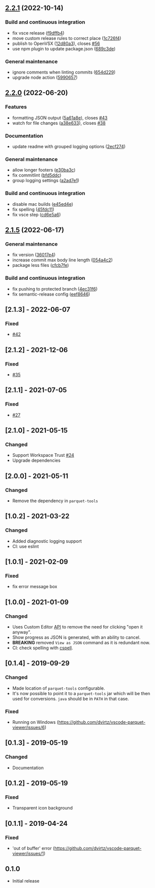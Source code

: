 ## [2.2.1](https://github.com/dvirtz/vscode-parquet-viewer/compare/v2.2.0...v2.2.1) (2022-10-14)


### Build and continuous integration

* fix vsce release ([f9dffb4](https://github.com/dvirtz/vscode-parquet-viewer/commit/f9dffb4773afa1e93f7417d01f4d1397fd8c28f2))
* move custom release rules to correct place ([1c726f4](https://github.com/dvirtz/vscode-parquet-viewer/commit/1c726f4efdc90c10ab3058ea78545210afbaa883))
* publish to OpenVSX ([12d80a3](https://github.com/dvirtz/vscode-parquet-viewer/commit/12d80a3e802fbb9cd1ffd3ee419ae2af2c75cea3)), closes [#56](https://github.com/dvirtz/vscode-parquet-viewer/issues/56)
* use npm plugin to update package.json ([689c3de](https://github.com/dvirtz/vscode-parquet-viewer/commit/689c3de0262d2dd6114aa40034a9e07660684eb9))


### General maintenance

* ignore comments when linting commits ([654d229](https://github.com/dvirtz/vscode-parquet-viewer/commit/654d229024eec4955b2ce01260813e7d53895e17))
* upgrade node action ([5990657](https://github.com/dvirtz/vscode-parquet-viewer/commit/59906579c1fd3b333af7beb339d905b8c0faf2c3))

## [2.2.0](https://github.com/dvirtz/vscode-parquet-viewer/compare/v2.1.5...v2.2.0) (2022-06-20)


### Features

* formatting JSON output ([5a61a8e](https://github.com/dvirtz/vscode-parquet-viewer/commit/5a61a8e52494718e469243e0d34923a9727ad59a)), closes [#43](https://github.com/dvirtz/vscode-parquet-viewer/issues/43)
* watch for file changes ([a38e633](https://github.com/dvirtz/vscode-parquet-viewer/commit/a38e63307e3c3ca12e7f72a96d02a4958d584f50)), closes [#38](https://github.com/dvirtz/vscode-parquet-viewer/issues/38)


### Documentation

* update readme with grouped logging options ([2ecf274](https://github.com/dvirtz/vscode-parquet-viewer/commit/2ecf2742f89192af9753cd20e44944eebdceb140))


### General maintenance

* allow longer footers ([e30ba3c](https://github.com/dvirtz/vscode-parquet-viewer/commit/e30ba3c8fe8e335e491209b07aa467d310f9783d))
* fix commitlint ([bfd5ddc](https://github.com/dvirtz/vscode-parquet-viewer/commit/bfd5ddc6d0ee3423f001e3bb68f338acc8be5807))
* group logging settings ([a2ad7e1](https://github.com/dvirtz/vscode-parquet-viewer/commit/a2ad7e129cc9d58e4da2c1a36b77239d3d20b969))


### Build and continuous integration

* disable mac builds ([e45ed4e](https://github.com/dvirtz/vscode-parquet-viewer/commit/e45ed4e162b52e263b4faebba57e89e3782ffa59))
* fix spelling ([45fdc11](https://github.com/dvirtz/vscode-parquet-viewer/commit/45fdc11322b9058e26562f066e78e32cbd312750))
* fix vsce step ([cd6e5a6](https://github.com/dvirtz/vscode-parquet-viewer/commit/cd6e5a6c2339999bb40400b6d0e970b05275dbd4))

## [2.1.5](https://github.com/dvirtz/vscode-parquet-viewer/compare/v2.1.4...v2.1.5) (2022-06-17)


### General maintenance

* fix version ([36017e4](https://github.com/dvirtz/vscode-parquet-viewer/commit/36017e4e1838d7594082d948b14109bba74cdc79))
* increase commit max body line length ([054a4c2](https://github.com/dvirtz/vscode-parquet-viewer/commit/054a4c20fe845642cf53a91c8f2713f6bd83f36f))
* package less files ([cfcb7fe](https://github.com/dvirtz/vscode-parquet-viewer/commit/cfcb7fe75a09815726e9039ecbfa3de46c95dd0e))


### Build and continuous integration

* fix pushing to protected branch ([4ec31f6](https://github.com/dvirtz/vscode-parquet-viewer/commit/4ec31f6df454a7a3cf98e9ad3640b802287e460c))
* fix semantic-release config ([eef8646](https://github.com/dvirtz/vscode-parquet-viewer/commit/eef86462e006a4783dad27c288c9bf3f399e41d3))

## [2.1.3] - 2022-06-07

### Fixed

- [#42](https://github.com/dvirtz/vscode-parquet-viewer/issues/42)

## [2.1.2] - 2021-12-06

### Fixed

- [#35](https://github.com/dvirtz/vscode-parquet-viewer/issues/35)

## [2.1.1] - 2021-07-05

### Fixed

- [#27](https://github.com/dvirtz/vscode-parquet-viewer/issues/27)

## [2.1.0] - 2021-05-15

### Changed

- Support Workspace Trust [#24](https://github.com/dvirtz/vscode-parquet-viewer/issues/24)
- Upgrade dependencies

## [2.0.0] - 2021-05-11

### Changed

- Remove the dependency in `parquet-tools`

## [1.0.2] - 2021-03-22

### Changed

- Added diagnostic logging support
- CI: use eslint

## [1.0.1] - 2021-02-09

### Fixed

- fix error message box

## [1.0.0] - 2021-01-09

### Changed
- Uses Custom Editor [API](https://code.visualstudio.com/api/extension-guides/custom-editors) to remove the need for clicking "open it anyway".
- Show progress as JSON is generated, with an ability to cancel.
- **BREAKING** removed `View as JSON` command as it is redundant now.
- CI: check spelling with [cspell](https://github.com/streetsidesoftware/cspell/tree/master/packages/cspell).

## [0.1.4] - 2019-09-29
### Changed
- Made location of `parquet-tools` configurable.
- It's now possible to point it to a `parquet-tools` jar which will be then used for conversions.
`java` should be in `PATH` in that case.

### Fixed
- Running on Windows (https://github.com/dvirtz/vscode-parquet-viewer/issues/6)

## [0.1.3] - 2019-05-19
### Changed
- Documentation

## [0.1.2] - 2019-05-19
### Fixed
- Transparent icon background

## [0.1.1] - 2019-04-24
### Fixed
- 'out of buffer' error (https://github.com/dvirtz/vscode-parquet-viewer/issues/1)

## 0.1.0
- Initial release
